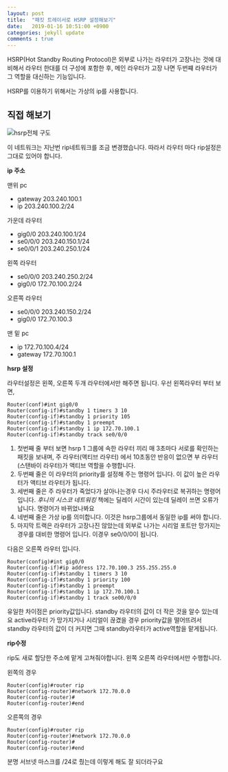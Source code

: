 ```yaml
---
layout: post
title:  "패킷 트레이서로 HSRP 설정해보기"
date:   2019-01-16 10:51:00 +0900
categories: jekyll update
comments : true
---
```


HSRP(Hot Standby Routing Protocol)은 외부로 나가는 라우터가 고장나는 것에 대비해서 라우터 한대를 더 구성에 포함한 후, 메인 라우터가 고장 나면 두번쨰 라우터가 그 역할을 대신하는 기능입니다.

HSRP를 이용하기 위해서는 가상의 ip를 사용합니다.

## 직접 해보기

![hsrp전체 구도]()

이 네트워크는 지난번 rip네트워크를 조금 변경했습니다. 따라서 라우터 마다 rip설정은 그대로 있어야 합니다.

**ip 주소**

맨위 pc
- gateway 203.240.100.1
- ip 203.240.100.2/24

가운데 라우터
- gig0/0 203.240.100.1/24
- se0/0/0 203.240.150.1/24
- se0/0/1 203.240.250.1/24

왼쪽 라우터
- se0/0/0 203.240.250.2/24
- gig0/0 172.70.100.2/24

오른쪽 라우터
- se0/0/0 203.240.150.2/24
- gig0/0 172.70.100.3

맨 밑 pc
- ip 172.70.100.4/24
- gateway 172.70.100.1

**hsrp 설정**

라우터설정은 왼쪽, 오른쪽 두개 라우터에서만 해주면 됩니다. 우선 왼쪽라우터 부터 보면,
```
Router(conf)#int gig0/0
Router(config-if)#standby 1 timers 3 10
Router(config-if)#standby 1 priority 105
Router(config-if)#standby 1 preempt
Router(config-if)#standby 1 ip 172.70.100.1
Router(config-if)#standby track se0/0/0
```

1. 첫번째 줄 부터 보면 hsrp 1 그룹에 속한 라우터 끼리 매 3초마다 서로를 확인하는 패킷을 보내며, 주 라우터(액티브 라우터) 에서 10초동안 반응이 없으면 부 라우터(스탠바이 라우터)가 액티브 역할을 수행합니다.
2. 두번째 줄은 이 라우터의 priority를 설정해 주는 명령어 입니다. 이 값이 높은 라우터가 액티브 라우터가 됩니다.
3. 세번째 줄은 주 라우터가 죽었다가 살아나는경우 다시 주라우터로 복귀하는 명령어 입니다. _후니의 시스코 네트워킹_ 책에는 딜레이 시간이 있는데 딜레이 쓰면 오류가 납니다. 명령어가 바뀌었나봐요
4. 네번째 줄은 가상 ip를 의미합니다. 이것은 hsrp그룹에서 동일한 ip를 써야 합니다.
5. 마지막 트랙은 라우터가 고장나진 않았는데 외부로 나가는 시리얼 포트만 망가지는 경우를 대비한 명령어 입니다. 이경우 se0/0/0이 됩니다.


다음은 오른쪽 라우터 입니다.
```
Router(config)#int gig0/0
Router(config-if)#ip address 172.70.100.3 255.255.255.0
Router(config-if)#standby 1 timers 3 10
Router(config-if)#standby 1 priority 100
Router(config-if)#standby 1 preempt
Router(config-if)#standby 1 ip 172.70.100.1
Router(config-if)#standby 1 track se00/0/0
```
유일한 차이점은 priority값입니다. standby 라우터의 값이 더 작은 것을 알수 있는데요 active라우터 가 망가지거나 시리얼이 끊겼을 경우 priority값을 떨어뜨려서 standby 라우터의 값이 더 커지면 그때 standby라우터가 active역할을 맡게됩니다.

**rip수정**

rip도 새로 할당한 주소에 맡게 고쳐줘야합니다. 왼쪽 오른쪽 라우터에서만 수행합니다.

왼쪽의 경우
```
Router(config)#router rip
Router(config-router)#network 172.70.0.0
Router(config-router)#
Router(config-router)#end
```

오른쪽의 경우
```
Router(config)#router rip
Router(config-router)#network 172.70.0.0
Router(config-router)#
Router(config-router)#end
```
분명 서브넷 마스크를 /24로 줬는데 이렇게 해도 잘 되더라구요

